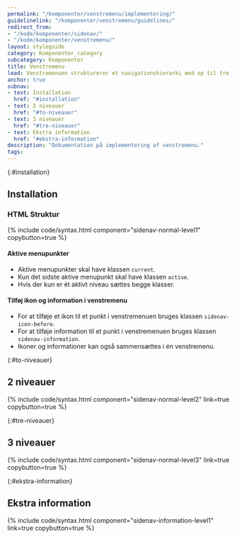 ```yaml
---
permalink: "/komponenter/venstremenu/implementering/"
guidelinelink: "/komponenter/venstremenu/guidelines/"
redirect_from:
- "/kode/komponenter/sidenav/"
- "/kode/komponenter/venstremenu/"
layout: styleguide
category: Komponenter_category
subcategory: Komponenter
title: Venstremenu
lead: Venstremenuen strukturerer et navigationshierarki med op til tre niveauer i en vertikal liste.
anchor: true
subnav:
- text: Installation
  href: "#installation"
- text: 2 niveauer
  href: "#to-niveauer"
- text: 3 niveauer
  href: "#tre-niveauer"
- text: Ekstra information
  href: "#ekstra-information"
description: "Dokumentation på implementering af venstremenu."
tags:
---
```


{:#installation}
## Installation

### HTML Struktur

{% include code/syntax.html component="sidenav-normal-level1" copybutton=true %}

#### Aktive menupunkter

- Aktive menupunkter skal have klassen `current`.
- Kun det sidste aktive menupunkt skal have klassen `active`.
- Hvis der kun er ét aktivt niveau sættes begge klasser.

#### Tilføj ikon og information i venstremenu

- For at tilføje et ikon til et punkt i venstremenuen bruges klassen `sidenav-icon-before`.
- For at tilføje information til et punkt i venstremenuen bruges klassen `sidenav-information`.
- Ikoner og informationer kan også sammensættes i én venstremenu.

{:#to-niveauer}
## 2 niveauer

{% include code/syntax.html component="sidenav-normal-level2" link=true copybutton=true %}

{:#tre-niveauer}
## 3 niveauer

{% include code/syntax.html component="sidenav-normal-level3" link=true copybutton=true %}

{:#ekstra-information}
## Ekstra information

{% include code/syntax.html component="sidenav-information-level1" link=true copybutton=true %}